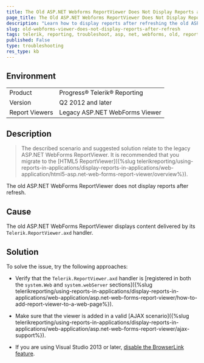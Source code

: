 ```yaml
---
title: The Old ASP.NET Webforms ReportViewer Does Not Display Reports after Refresh
page_title: The Old ASP.NET Webforms ReportViewer Does Not Display Reports after Refresh
description: "Learn how to display reports after refreshing the old ASP.NET WebForms ReportViewer."
slug: old-webforms-viewer-does-not-display-reports-after-refresh
tags: telerik, reporting, troubleshoot, asp, net, webforms, old, reportviewer, does, not, display, reports, after, refresh
published: False
type: troubleshooting
res_type: kb
---
```


## Environment

<table>
	<tbody>
		<tr>
			<td>Product</td>
			<td>Progress® Telerik® Reporting</td>
		</tr>
		<tr>
			<td>Version</td>
			<td>Q2 2012 and later</td>
		</tr>
		<tr>
			<td>Report Viewers</td>
			<td>Legacy ASP.NET WebForms Viewer</td>
		</tr>
	</tbody>
</table>

## Description

>The described scenario and suggested solution relate to the legacy ASP.NET WebForms ReportViewer. It is recommended that you migrate to the [HTML5 ReportViewer]({%slug telerikreporting/using-reports-in-applications/display-reports-in-applications/web-application/html5-asp.net-web-forms-report-viewer/overview%}).  

The old ASP.NET WebForms ReportViewer does not display reports after refresh.

## Cause

The old ASP.NET WebForms ReportViewer displays content delivered by its `Telerik.ReportViewer.axd` handler.

## Solution  

To solve the issue, try the following approaches:

* Verify that the `Telerik.ReportViewer.axd` handler is [registered in both the `system.Web` and `system.webServer` sections]({%slug telerikreporting/using-reports-in-applications/display-reports-in-applications/web-application/asp.net-web-forms-report-viewer/how-to-add-report-viewer-to-a-web-page%}).

* Make sure that the viewer is added in a valid [AJAX scenario]({%slug telerikreporting/using-reports-in-applications/display-reports-in-applications/web-application/asp.net-web-forms-report-viewer/ajax-support%}).         

* If you are using Visual Studio 2013 or later, [disable the BrowserLink feature](http://www.asp.net/visual-studio/overview/2013/using-browser-link).
